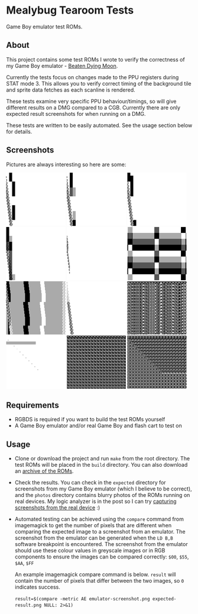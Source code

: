 # Mealybug Tearoom Tests

Game Boy emulator test ROMs.


## About

This project contains some test ROMs I wrote to verify the correctness of my Game Boy emulator - [Beaten Dying Moon](https://mattcurrie.com/bdm-demo/).

Currently the tests focus on changes made to the PPU registers during STAT mode 3. This allows you to verify correct timing of the background tile and sprite data fetches as each scanline is rendered.

These tests examine very specific PPU behaviour/timings, so will give different results on a DMG compared to a CGB. Currently there are only expected result screenshots for when running on a DMG.

These tests are written to be easily automated. See the usage section below for details.

## Screenshots

Pictures are always interesting so here are some:

![m3_lcdc_bg_map_change](/expected/DMG-blob/m3_lcdc_bg_map_change.png?raw=true "m3_lcdc_bg_map_change")
![m3_lcdc_tile_sel_change](/expected/DMG-blob/m3_lcdc_tile_sel_change.png?raw=true "m3_lcdc_tile_sel_change")
![m3_lcdc_win_map_change](/expected/DMG-blob/m3_lcdc_win_map_change.png?raw=true "m3_lcdc_win_map_change")
![m3_lcdc_tile_sel_win_change](/expected/DMG-blob/m3_lcdc_tile_sel_win_change.png?raw=true "m3_lcdc_tile_sel_win_change")
![m3_lcdc_obj_en_change](/expected/DMG-blob/m3_lcdc_obj_en_change.png?raw=true "m3_lcdc_obj_en_change")
![m3_bgp_change](/expected/DMG-blob/m3_bgp_change.png?raw=true "m3_bgp_change")
![m3_bgp_change_sprites](/expected/DMG-blob/m3_bgp_change_sprites.png?raw=true "m3_bgp_change_sprites")
![m3_obp0_change](/expected/DMG-blob/m3_obp0_change.png?raw=true "m3_obp0_change")
![m3_wx_4_change](/expected/DMG-blob/m3_wx_4_change.png?raw=true "m3_wx_4_change")
![m3_wx_4_change_sprites](/expected/DMG-blob/m3_wx_4_change_sprites.png?raw=true "m3_wx_4_change_sprites")
![m3_wx_5_change](/expected/DMG-blob/m3_wx_5_change.png?raw=true "m3_wx_5_change")
![m3_wx_6_change](/expected/DMG-blob/m3_wx_6_change.png?raw=true "m3_wx_6_change")

## Requirements

- RGBDS is required if you want to build the test ROMs yourself
- A Game Boy emulator and/or real Game Boy and flash cart to test on


## Usage

- Clone or download the project and run ```make``` from the root directory. The test ROMs will be placed in the ```build``` directory.  You can also download an [archive of the ROMs](mealybug-tearoom-tests.zip).
- Check the results. You can check in the ```expected``` directory for screenshots from my Game Boy emulator (which I believe to be correct), and the ```photos``` directory contains blurry photos of the ROMs running on real devices. My logic analyzer is in the post so I can try [capturing screenshots from the real device](https://github.com/svendahlstrand/game-boy-lcd-sniffing) :)
- Automated testing can be achieved using the ```compare``` command from imagemagick to get the number of pixels that are different when comparing the expected image to a screenshot from an emulator.  The screenshot from the emulator can be generated when the ```LD B,B``` software breakpoint is encountered. The screenshot from the emulator should use these colour values in greyscale images or in RGB components to ensure the images can be compared correctly: ```$00```, ```$55```, ```$AA```, ```$FF``` 

  An example imagemagick compare command is below. ```result``` will contain the number of pixels that differ between the two images, so ```0``` indicates success.

   ```result=$(compare -metric AE emulator-screenshot.png expected-result.png NULL: 2>&1)```
